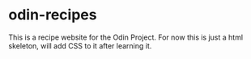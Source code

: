 # odin-recipes
This is a recipe website for the Odin Project. For now this is just a html skeleton, will add CSS to it after learning it. 